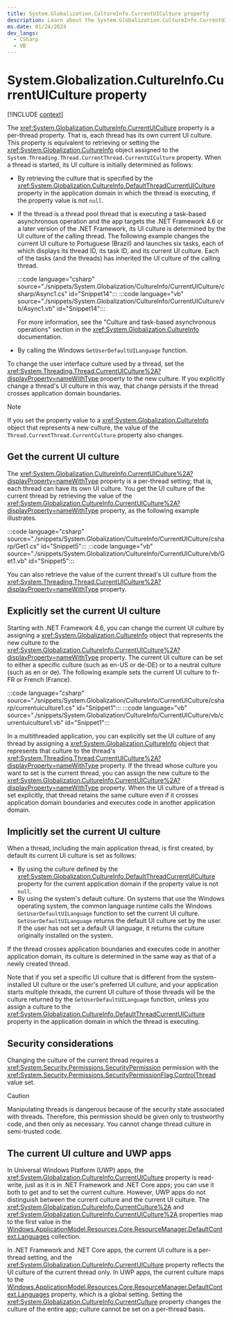 ```yaml
---
title: System.Globalization.CultureInfo.CurrentUICulture property
description: Learn about the System.Globalization.CultureInfo.CurrentUICulture property.
ms.date: 01/24/2024
dev_langs:
  - CSharp
  - VB
---
```

# System.Globalization.CultureInfo.CurrentUICulture property

[!INCLUDE [context](includes/context.md)]

The <xref:System.Globalization.CultureInfo.CurrentUICulture> property is a per-thread property. That is, each thread has its own current UI culture. This property is equivalent to retrieving or setting the <xref:System.Globalization.CultureInfo> object assigned to the `System.Threading.Thread.CurrentThread.CurrentUICulture` property. When a thread is started, its UI culture is initially determined as follows:

- By retrieving the culture that is specified by the <xref:System.Globalization.CultureInfo.DefaultThreadCurrentUICulture> property in the application domain in which the thread is executing, if the property value is not `null`.

- If the thread is a thread pool thread that is executing a task-based asynchronous operation and the app targets the .NET Framework 4.6 or a later version of the .NET Framework, its UI culture is determined by the UI culture of the calling thread. The following example changes the current UI culture to Portuguese (Brazil) and launches six tasks, each of which displays its thread ID, its task ID, and its current UI culture. Each of the tasks (and the threads) has inherited the UI culture of the calling thread.

  :::code language="csharp" source="./snippets/System.Globalization/CultureInfo/CurrentUICulture/csharp/Async1.cs" id="Snippet14":::
  :::code language="vb" source="./snippets/System.Globalization/CultureInfo/CurrentUICulture/vb/Async1.vb" id="Snippet14":::

  For more information, see the "Culture and task-based asynchronous operations" section in the <xref:System.Globalization.CultureInfo> documentation.

- By calling the Windows `GetUserDefaultUILanguage` function.

To change the user interface culture used by a thread, set the <xref:System.Threading.Thread.CurrentUICulture%2A?displayProperty=nameWithType> property to the new culture. If you explicitly change a thread's UI culture in this way, that change persists if the thread crosses application domain boundaries.

> [!NOTE]
> If you set the property value to a <xref:System.Globalization.CultureInfo> object that represents a new culture, the value of the `Thread.CurrentThread.CurrentCulture` property also changes.

## Get the current UI culture

The <xref:System.Globalization.CultureInfo.CurrentUICulture%2A?displayProperty=nameWithType> property is a per-thread setting; that is, each thread can have its own UI culture. You get the UI culture of the current thread by retrieving the value of the <xref:System.Globalization.CultureInfo.CurrentUICulture%2A?displayProperty=nameWithType> property, as the following example illustrates.

:::code language="csharp" source="./snippets/System.Globalization/CultureInfo/CurrentUICulture/csharp/Get1.cs" id="Snippet5":::
:::code language="vb" source="./snippets/System.Globalization/CultureInfo/CurrentUICulture/vb/Get1.vb" id="Snippet5":::

You can also retrieve the value of the current thread's UI culture from the <xref:System.Threading.Thread.CurrentUICulture%2A?displayProperty=nameWithType> property.

## Explicitly set the current UI culture

Starting with .NET Framework 4.6, you can change the current UI culture by assigning a <xref:System.Globalization.CultureInfo> object that represents the new culture to the <xref:System.Globalization.CultureInfo.CurrentUICulture%2A?displayProperty=nameWithType> property. The current UI culture can be set to either a specific culture (such as en-US or de-DE) or to a neutral culture (such as en or de). The following example sets the current UI culture to fr-FR or French (France).

:::code language="csharp" source="./snippets/System.Globalization/CultureInfo/CurrentUICulture/csharp/currentuiculture1.cs" id="Snippet1":::
:::code language="vb" source="./snippets/System.Globalization/CultureInfo/CurrentUICulture/vb/currentuiculture1.vb" id="Snippet1":::

In a multithreaded application, you can explicitly set the UI culture of any thread by assigning a <xref:System.Globalization.CultureInfo> object that represents that culture to the thread's <xref:System.Threading.Thread.CurrentUICulture%2A?displayProperty=nameWithType> property. If the thread whose culture you want to set is the current thread, you can assign the new culture to the <xref:System.Globalization.CultureInfo.CurrentUICulture%2A?displayProperty=nameWithType> property. When the UI culture of a thread is set explicitly, that thread retains the same culture even if it crosses application domain boundaries and executes code in another application domain.

## Implicitly set the current UI culture

When a thread, including the main application thread, is first created, by default its current UI culture is set as follows:

- By using the culture defined by the <xref:System.Globalization.CultureInfo.DefaultThreadCurrentUICulture> property for the current application domain if the property value is not `null`.
- By using the system's default culture. On systems that use the Windows operating system, the common language runtime calls the Windows `GetUserDefaultUILanguage` function to set the current  UI culture. `GetUserDefaultUILanguage` returns the default UI culture set by the user. If the user has not set a default UI language, it returns the culture originally installed on the system.

If the thread crosses application boundaries and executes code in another application domain, its culture is determined in the same way as that of a newly created thread.

Note that if you set a specific UI culture that is different from the system-installed UI culture or the user's preferred UI culture, and your application starts multiple threads, the current UI culture of those threads will be the culture returned by the `GetUserDefaultUILanguage` function, unless you assign a culture to the <xref:System.Globalization.CultureInfo.DefaultThreadCurrentUICulture> property in the application domain in which the thread is executing.

## Security considerations

Changing the culture of the current thread requires a <xref:System.Security.Permissions.SecurityPermission> permission with the <xref:System.Security.Permissions.SecurityPermissionFlag.ControlThread> value set.

> [!CAUTION]
> Manipulating threads is dangerous because of the security state associated with threads. Therefore, this permission should be given only to trustworthy code, and then only as necessary. You cannot change thread culture in semi-trusted code.

## The current UI culture and UWP apps

In Universal Windows Platform (UWP) apps, the <xref:System.Globalization.CultureInfo.CurrentUICulture> property is read-write, just as it is in .NET Framework and .NET Core apps; you can use it both to get and to set the current culture. However, UWP apps do not distinguish between the current culture and the current UI culture. The <xref:System.Globalization.CultureInfo.CurrentCulture%2A> and <xref:System.Globalization.CultureInfo.CurrentUICulture%2A> properties map to the first value in the [Windows.ApplicationModel.Resources.Core.ResourceManager.DefaultContext.Languages](/uwp/api/windows.applicationmodel.resources.core.resourcecontext#properties_) collection.

In .NET Framework and .NET Core apps, the current UI culture is a per-thread setting, and the <xref:System.Globalization.CultureInfo.CurrentUICulture> property reflects the UI culture of the current thread only. In UWP apps, the current culture maps to the [Windows.ApplicationModel.Resources.Core.ResourceManager.DefaultContext.Languages](/uwp/api/windows.applicationmodel.resources.core.resourcecontext#properties_) property, which is a global setting. Setting the <xref:System.Globalization.CultureInfo.CurrentCulture> property changes the culture of the entire app; culture cannot be set on a per-thread basis.
